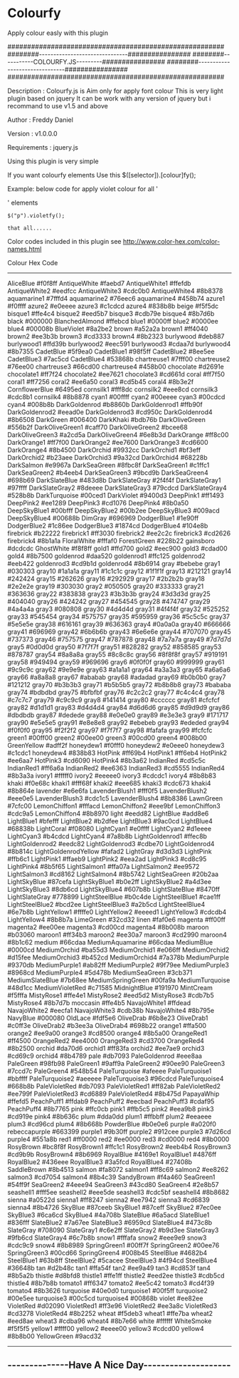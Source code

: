 # Colourfy
Apply colour easly with this plugin

#######################################################
########-------------------------------################
########-----------COLOURFY.JS---------################
########-------------------------------################
#######################################################

Description : Colourfy.js is Aim only for apply font colour
			  This is very light plugin based on jquery
			  It can be work with any version of jquery but
			  i recommand to use v1.5 and above 

Author : Freddy Daniel

Version : v1.0.0.0

Requirements : jquery.js

Using this plugin is very simple 

If you want colourfy  elements
Use this
       $([selector]).[colour]fy();

Example:
below code for apply violet colour for all '<p>' elements

	$("p").violetfy();

	that all......

Color codes included in this plugin
see http://www.color-hex.com/color-names.html

Colour                     Hex Code
--------                   --------
AliceBlue					#f0f8ff
AntiqueWhite				#faebd7
AntiqueWhite1				#ffefdb
AntiqueWhite2				#eedfcc
AntiqueWhite3				#cdc0b0
AntiqueWhite4				#8b8378
aquamarine1					#7fffd4
aquamarine2					#76eec6
aquamarine4					#458b74
azure1						#f0ffff
azure2						#e0eeee
azure3						#c1cdcd
azure4						#838b8b
beige						#f5f5dc
bisque1						#ffe4c4
bisque2						#eed5b7
bisque3						#cdb79e
bisque4						#8b7d6b
black						#000000
BlanchedAlmond				#ffebcd
blue1						#0000ff
blue2						#0000ee
blue4						#00008b
BlueViolet					#8a2be2
brown						#a52a2a
brown1						#ff4040
brown2						#ee3b3b
brown3						#cd3333
brown4						#8b2323
burlywood					#deb887
burlywood1					#ffd39b
burlywood2					#eec591
burlywood3					#cdaa7d
burlywood4					#8b7355
CadetBlue					#5f9ea0
CadetBlue1					#98f5ff
CadetBlue2					#8ee5ee
CadetBlue3					#7ac5cd
CadetBlue4					#53868b
chartreuse1					#7fff00
chartreuse2					#76ee00
chartreuse3					#66cd00
chartreuse4					#458b00
chocolate					#d2691e
chocolate1					#ff7f24
chocolate2					#ee7621
chocolate3					#cd661d
coral						#ff7f50
coral1						#ff7256
coral2						#ee6a50
coral3						#cd5b45
coral4						#8b3e2f
CornflowerBlue				#6495ed
cornsilk1					#fff8dc
cornsilk2					#eee8cd
cornsilk3					#cdc8b1
cornsilk4					#8b8878
cyan1						#00ffff
cyan2						#00eeee
cyan3						#00cdcd
cyan4						#008b8b
DarkGoldenrod				#b8860b
DarkGoldenrod1				#ffb90f
DarkGoldenrod2				#eead0e
DarkGoldenrod3				#cd950c
DarkGoldenrod4				#8b6508
DarkGreen					#006400
DarkKhaki					#bdb76b
DarkOliveGreen				#556b2f
DarkOliveGreen1				#caff70
DarkOliveGreen2				#bcee68
DarkOliveGreen3				#a2cd5a
DarkOliveGreen4				#6e8b3d
DarkOrange					#ff8c00
DarkOrange1					#ff7f00
DarkOrange2					#ee7600
DarkOrange3					#cd6600
DarkOrange4					#8b4500
DarkOrchid					#9932cc
DarkOrchid1					#bf3eff
DarkOrchid2					#b23aee
DarkOrchid3					#9a32cd
DarkOrchid4					#68228b
DarkSalmon					#e9967a
DarkSeaGreen				#8fbc8f
DarkSeaGreen1				#c1ffc1
DarkSeaGreen2				#b4eeb4
DarkSeaGreen3				#9bcd9b
DarkSeaGreen4				#698b69
DarkSlateBlue				#483d8b
DarkSlateGray				#2f4f4f
DarkSlateGray1				#97ffff
DarkSlateGray2				#8deeee
DarkSlateGray3				#79cdcd
DarkSlateGray4				#528b8b
DarkTurquoise				#00ced1
DarkViolet					#9400d3
DeepPink1					#ff1493
DeepPink2					#ee1289
DeepPink3					#cd1076
DeepPink4					#8b0a50
DeepSkyBlue1				#00bfff
DeepSkyBlue2				#00b2ee
DeepSkyBlue3				#009acd
DeepSkyBlue4				#00688b
DimGray						#696969
DodgerBlue1					#1e90ff
DodgerBlue2					#1c86ee
DodgerBlue3					#1874cd
DodgerBlue4					#104e8b
firebrick					#b22222
firebrick1					#ff3030
firebrick2					#ee2c2c
firebrick3					#cd2626
firebrick4					#8b1a1a
FloralWhite					#fffaf0
ForestGreen					#228b22
gainsboro					#dcdcdc
GhostWhite					#f8f8ff
gold1						#ffd700
gold2						#eec900
gold3						#cdad00
gold4						#8b7500
goldenrod					#daa520
goldenrod1					#ffc125
goldenrod2					#eeb422
goldenrod3					#cd9b1d
goldenrod4					#8b6914
gray						#bebebe
gray1						#030303
gray10						#1a1a1a
gray11						#1c1c1c
gray12						#1f1f1f
gray13						#212121
gray14						#242424
gray15						#262626
gray16						#292929
gray17						#2b2b2b
gray18						#2e2e2e
gray19						#303030
gray2						#050505
gray20						#333333
gray21						#363636
gray22						#383838
gray23						#3b3b3b
gray24						#3d3d3d
gray25						#404040
gray26						#424242
gray27						#454545
gray28						#474747
gray29						#4a4a4a
gray3						#080808
gray30						#4d4d4d
gray31						#4f4f4f
gray32						#525252
gray33						#545454
gray34						#575757
gray35						#595959
gray36						#5c5c5c
gray37						#5e5e5e
gray38						#616161
gray39						#636363
gray4						#0a0a0a
gray40						#666666
gray41						#696969
gray42						#6b6b6b
gray43						#6e6e6e
gray44						#707070
gray45						#737373
gray46						#757575
gray47						#787878
gray48						#7a7a7a
gray49						#7d7d7d
gray5						#0d0d0d
gray50						#7f7f7f
gray51						#828282
gray52						#858585
gray53						#878787
gray54						#8a8a8a
gray55						#8c8c8c
gray56						#8f8f8f
gray57						#919191
gray58						#949494
gray59						#969696
gray6						#0f0f0f
gray60						#999999
gray61						#9c9c9c
gray62						#9e9e9e
gray63						#a1a1a1
gray64						#a3a3a3
gray65						#a6a6a6
gray66						#a8a8a8
gray67						#ababab
gray68						#adadad
gray69						#b0b0b0
gray7						#121212
gray70						#b3b3b3
gray71						#b5b5b5
gray72						#b8b8b8
gray73						#bababa
gray74						#bdbdbd
gray75						#bfbfbf
gray76						#c2c2c2
gray77						#c4c4c4
gray78						#c7c7c7
gray79						#c9c9c9
gray8						#141414
gray80						#cccccc
gray81						#cfcfcf
gray82						#d1d1d1
gray83						#d4d4d4
gray84						#d6d6d6
gray85						#d9d9d9
gray86						#dbdbdb
gray87						#dedede
gray88						#e0e0e0
gray89						#e3e3e3
gray9						#171717
gray90						#e5e5e5
gray91						#e8e8e8
gray92						#ebebeb
gray93						#ededed
gray94						#f0f0f0
gray95						#f2f2f2
gray97						#f7f7f7
gray98						#fafafa
gray99						#fcfcfc
green1						#00ff00
green2						#00ee00
green3						#00cd00
green4						#008b00
GreenYellow					#adff2f
honeydew1					#f0fff0
honeydew2					#e0eee0
honeydew3					#c1cdc1
honeydew4					#838b83
HotPink						#ff69b4
HotPink1					#ff6eb4
HotPink2					#ee6aa7
HotPink3					#cd6090
HotPink4					#8b3a62
IndianRed					#cd5c5c
IndianRed1					#ff6a6a
IndianRed2					#ee6363
IndianRed3					#cd5555
IndianRed4					#8b3a3a
ivory1						#fffff0
ivory2						#eeeee0
ivory3						#cdcdc1
ivory4						#8b8b83
khaki						#f0e68c
khaki1						#fff68f
khaki2						#eee685
khaki3						#cdc673
khaki4						#8b864e
lavender					#e6e6fa
LavenderBlush1				#fff0f5
LavenderBlush2				#eee0e5
LavenderBlush3				#cdc1c5
LavenderBlush4				#8b8386
LawnGreen					#7cfc00
LemonChiffon1				#fffacd
LemonChiffon2				#eee9bf
LemonChiffon3				#cdc9a5
LemonChiffon4				#8b8970
light						#eedd82
LightBlue					#add8e6
LightBlue1					#bfefff
LightBlue2					#b2dfee
LightBlue3					#9ac0cd
LightBlue4					#68838b
LightCoral					#f08080
LightCyan1					#e0ffff
LightCyan2					#d1eeee
LightCyan3					#b4cdcd
LightCyan4					#7a8b8b
LightGoldenrod1				#ffec8b
LightGoldenrod2				#eedc82
LightGoldenrod3				#cdbe70
LightGoldenrod4				#8b814c
LightGoldenrodYellow		#fafad2
LightGray					#d3d3d3
LightPink					#ffb6c1
LightPink1					#ffaeb9
LightPink2					#eea2ad
LightPink3					#cd8c95
LightPink4					#8b5f65
LightSalmon1				#ffa07a
LightSalmon2				#ee9572
LightSalmon3				#cd8162
LightSalmon4				#8b5742
LightSeaGreen				#20b2aa
LightSkyBlue				#87cefa
LightSkyBlue1				#b0e2ff
LightSkyBlue2				#a4d3ee
LightSkyBlue3				#8db6cd
LightSkyBlue4				#607b8b
LightSlateBlue				#8470ff
LightSlateGray				#778899
LightSteelBlue				#b0c4de
LightSteelBlue1				#cae1ff
LightSteelBlue2				#bcd2ee
LightSteelBlue3				#a2b5cd
LightSteelBlue4				#6e7b8b
LightYellow1				#ffffe0
LightYellow2				#eeeed1
LightYellow3				#cdcdb4
LightYellow4				#8b8b7a
LimeGreen					#32cd32
linen						#faf0e6
magenta						#ff00ff
magenta2					#ee00ee
magenta3					#cd00cd
magenta4					#8b008b
maroon						#b03060
maroon1						#ff34b3
maroon2						#ee30a7
maroon3						#cd2990
maroon4						#8b1c62
medium						#66cdaa
MediumAquamarine			#66cdaa
MediumBlue					#0000cd
MediumOrchid				#ba55d3
MediumOrchid1				#e066ff
MediumOrchid2				#d15fee
MediumOrchid3				#b452cd
MediumOrchid4				#7a378b
MediumPurple				#9370db
MediumPurple1				#ab82ff
MediumPurple2				#9f79ee
MediumPurple3				#8968cd
MediumPurple4				#5d478b
MediumSeaGreen				#3cb371
MediumSlateBlue				#7b68ee
MediumSpringGreen			#00fa9a
MediumTurquoise				#48d1cc
MediumVioletRed				#c71585
MidnightBlue				#191970
MintCream					#f5fffa
MistyRose1					#ffe4e1
MistyRose2					#eed5d2
MistyRose3					#cdb7b5
MistyRose4					#8b7d7b
moccasin					#ffe4b5
NavajoWhite1				#ffdead
NavajoWhite2				#eecfa1
NavajoWhite3				#cdb38b
NavajoWhite4				#8b795e
NavyBlue					#000080
OldLace						#fdf5e6
OliveDrab					#6b8e23
OliveDrab1					#c0ff3e
OliveDrab2					#b3ee3a
OliveDrab4					#698b22
orange1						#ffa500
orange2						#ee9a00
orange3						#cd8500
orange4						#8b5a00
OrangeRed1					#ff4500
OrangeRed2					#ee4000
OrangeRed3					#cd3700
OrangeRed4					#8b2500
orchid						#da70d6
orchid1						#ff83fa
orchid2						#ee7ae9
orchid3						#cd69c9
orchid4						#8b4789
pale						#db7093
PaleGoldenrod				#eee8aa
PaleGreen					#98fb98
PaleGreen1					#9aff9a
PaleGreen2					#90ee90
PaleGreen3					#7ccd7c
PaleGreen4					#548b54
PaleTurquoise				#afeeee
PaleTurquoise1				#bbffff
PaleTurquoise2				#aeeeee
PaleTurquoise3				#96cdcd
PaleTurquoise4				#668b8b
PaleVioletRed				#db7093
PaleVioletRed1				#ff82ab
PaleVioletRed2				#ee799f
PaleVioletRed3				#cd6889
PaleVioletRed4				#8b475d
PapayaWhip					#ffefd5
PeachPuff1					#ffdab9
PeachPuff2					#eecbad
PeachPuff3					#cdaf95
PeachPuff4					#8b7765
pink						#ffc0cb
pink1						#ffb5c5
pink2						#eea9b8
pink3						#cd919e
pink4						#8b636c
plum						#dda0dd
plum1						#ffbbff
plum2						#eeaeee
plum3						#cd96cd
plum4						#8b668b
PowderBlue					#b0e0e6
purple						#a020f0
rebeccapurple				#663399
purple1						#9b30ff
purple2						#912cee
purple3						#7d26cd
purple4						#551a8b
red1						#ff0000
red2						#ee0000
red3						#cd0000
red4						#8b0000
RosyBrown					#bc8f8f
RosyBrown1					#ffc1c1
RosyBrown2					#eeb4b4
RosyBrown3					#cd9b9b
RosyBrown4					#8b6969
RoyalBlue					#4169e1
RoyalBlue1					#4876ff
RoyalBlue2					#436eee
RoyalBlue3					#3a5fcd
RoyalBlue4					#27408b
SaddleBrown					#8b4513
salmon						#fa8072
salmon1						#ff8c69
salmon2						#ee8262
salmon3						#cd7054
salmon4						#8b4c39
SandyBrown					#f4a460
SeaGreen1					#54ff9f
SeaGreen2					#4eee94
SeaGreen3					#43cd80
SeaGreen4					#2e8b57
seashell1					#fff5ee
seashell2					#eee5de
seashell3					#cdc5bf
seashell4					#8b8682
sienna						#a0522d
sienna1						#ff8247
sienna2						#ee7942
sienna3						#cd6839
sienna4						#8b4726
SkyBlue						#87ceeb
SkyBlue1					#87ceff
SkyBlue2					#7ec0ee
SkyBlue3					#6ca6cd
SkyBlue4					#4a708b
SlateBlue					#6a5acd
SlateBlue1					#836fff
SlateBlue2					#7a67ee
SlateBlue3					#6959cd
SlateBlue4					#473c8b
SlateGray					#708090
SlateGray1					#c6e2ff
SlateGray2					#b9d3ee
SlateGray3					#9fb6cd
SlateGray4					#6c7b8b
snow1						#fffafa
snow2						#eee9e9
snow3						#cdc9c9
snow4						#8b8989
SpringGreen1				#00ff7f
SpringGreen2				#00ee76
SpringGreen3				#00cd66
SpringGreen4				#008b45
SteelBlue					#4682b4
SteelBlue1					#63b8ff
SteelBlue2					#5cacee
SteelBlue3					#4f94cd
SteelBlue4					#36648b
tan							#d2b48c
tan1						#ffa54f
tan2						#ee9a49
tan3						#cd853f
tan4						#8b5a2b
thistle						#d8bfd8
thistle1					#ffe1ff
thistle2					#eed2ee
thistle3					#cdb5cd
thistle4					#8b7b8b
tomato1						#ff6347
tomato2						#ee5c42
tomato3						#cd4f39
tomato4						#8b3626
turquoise					#40e0d0
turquoise1					#00f5ff
turquoise2					#00e5ee
turquoise3					#00c5cd
turquoise4					#00868b
violet						#ee82ee
VioletRed					#d02090
VioletRed1					#ff3e96
VioletRed2					#ee3a8c
VioletRed3					#cd3278
VioletRed4					#8b2252
wheat						#f5deb3
wheat1						#ffe7ba
wheat2						#eed8ae
wheat3						#cdba96
wheat4						#8b7e66
white						#ffffff
WhiteSmoke					#f5f5f5
yellow1						#ffff00
yellow2						#eeee00
yellow3						#cdcd00
yellow4						#8b8b00
YellowGreen					#9acd32


-------------------------------------------------
--------------Have A Nice Day--------------------
-------------------------------------------------
